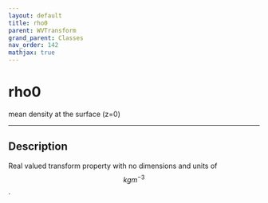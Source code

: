```yaml
---
layout: default
title: rho0
parent: WVTransform
grand_parent: Classes
nav_order: 142
mathjax: true
---
```


#  rho0

mean density at the surface (z=0)


---

## Description
Real valued transform property with no dimensions and units of $$kg m^{-3}$$.

